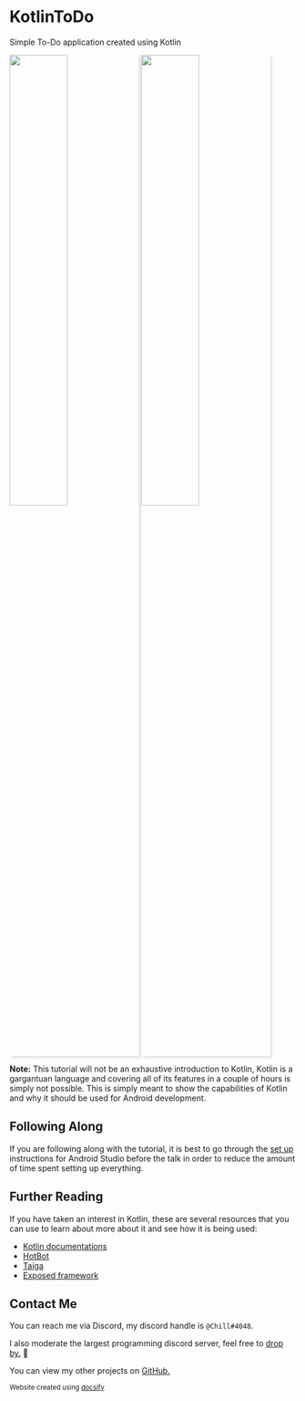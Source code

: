 # KotlinToDo
Simple To-Do application created using Kotlin

<div>
    <img src="preview_1.jpg" style="width: 45%; box-shadow: #dedede 3px 3px 5px;">
    <img src="preview_2.jpg" style="width: 45%; box-shadow: #dedede 3px 3px 5px;">
</div>

**Note:** This tutorial will not be an exhaustive introduction to Kotlin, Kotlin is a gargantuan language and covering all of its features in a couple of hours is simply not possible. This is simply meant to show the capabilities of Kotlin and why it should be used for Android development. 

## Following Along
If you are following along with the tutorial, it is best to go through the [set up](setup.md) instructions for Android Studio before the talk in order to reduce the amount of time spent setting up everything.

## Further Reading
If you have taken an interest in Kotlin, these are several resources that you can use to learn about more about it and see how it is being used:

* [Kotlin documentations](https://kotlinlang.org/docs/reference/)
* [HotBot](https://gitlab.com/Aberrantfox/hotbot)
* [Taiga](https://github.com/woojiahao/Taiga)
* [Exposed framework](https://github.com/JetBrains/Exposed)

## Contact Me
You can reach me via Discord, my discord handle is `@Chill#4048`.

I also moderate the largest programming discord server, feel free to [drop by.](https://discord.gg/programming) 🙂

You can view my other projects on [GitHub.](https://github.com/woojiahao)

<p><small>Website created using <a href="https://docsify.js.org/#/">docsify</a></small></p>